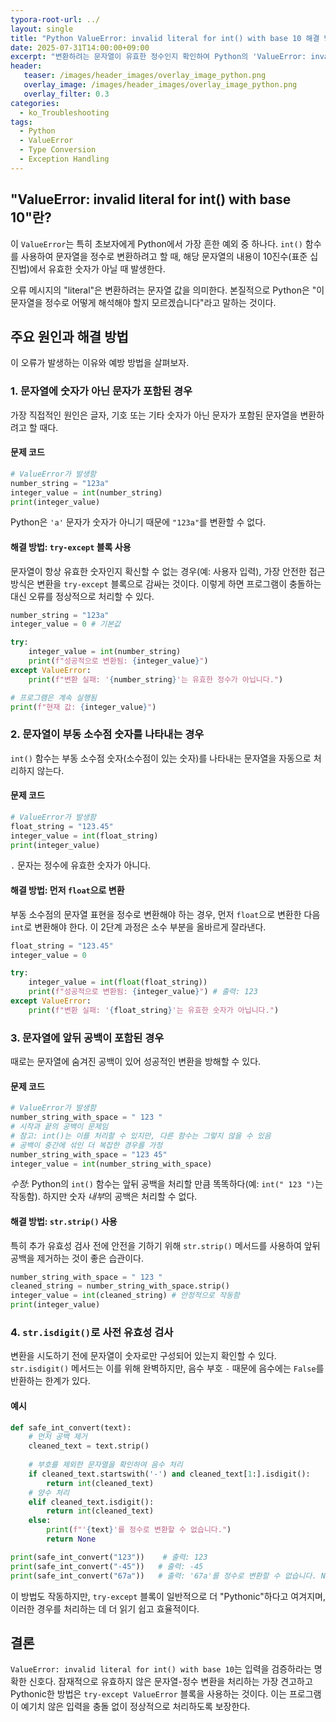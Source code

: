 ```yaml
---
typora-root-url: ../
layout: single
title: "Python ValueError: invalid literal for int() with base 10 해결 방법"
date: 2025-07-31T14:00:00+09:00
excerpt: "변환하려는 문자열이 유효한 정수인지 확인하여 Python의 'ValueError: invalid literal for int()'를 해결합니다. 안전한 변환을 위해 try-except 블록을 사용하고, str.isdigit() 메서드로 유효성을 검사하는 법을 배웁니다."
header:
   teaser: /images/header_images/overlay_image_python.png
   overlay_image: /images/header_images/overlay_image_python.png
   overlay_filter: 0.3
categories:
  - ko_Troubleshooting
tags:
  - Python
  - ValueError
  - Type Conversion
  - Exception Handling
---
```


## "ValueError: invalid literal for int() with base 10"란?

이 `ValueError`는 특히 초보자에게 Python에서 가장 흔한 예외 중 하나다. `int()` 함수를 사용하여 문자열을 정수로 변환하려고 할 때, 해당 문자열의 내용이 10진수(표준 십진법)에서 유효한 숫자가 아닐 때 발생한다.

오류 메시지의 "literal"은 변환하려는 문자열 값을 의미한다. 본질적으로 Python은 "이 문자열을 정수로 어떻게 해석해야 할지 모르겠습니다"라고 말하는 것이다.

## 주요 원인과 해결 방법

이 오류가 발생하는 이유와 예방 방법을 살펴보자.

### 1. 문자열에 숫자가 아닌 문자가 포함된 경우

가장 직접적인 원인은 글자, 기호 또는 기타 숫자가 아닌 문자가 포함된 문자열을 변환하려고 할 때다.

#### 문제 코드

```python
# ValueError가 발생함
number_string = "123a"
integer_value = int(number_string)
print(integer_value)
```

Python은 `'a'` 문자가 숫자가 아니기 때문에 `"123a"`를 변환할 수 없다.

#### 해결 방법: `try-except` 블록 사용

문자열이 항상 유효한 숫자인지 확신할 수 없는 경우(예: 사용자 입력), 가장 안전한 접근 방식은 변환을 `try-except` 블록으로 감싸는 것이다. 이렇게 하면 프로그램이 충돌하는 대신 오류를 정상적으로 처리할 수 있다.

```python
number_string = "123a"
integer_value = 0 # 기본값

try:
    integer_value = int(number_string)
    print(f"성공적으로 변환됨: {integer_value}")
except ValueError:
    print(f"변환 실패: '{number_string}'는 유효한 정수가 아닙니다.")

# 프로그램은 계속 실행됨
print(f"현재 값: {integer_value}")
```

### 2. 문자열이 부동 소수점 숫자를 나타내는 경우

`int()` 함수는 부동 소수점 숫자(소수점이 있는 숫자)를 나타내는 문자열을 자동으로 처리하지 않는다.

#### 문제 코드

```python
# ValueError가 발생함
float_string = "123.45"
integer_value = int(float_string)
print(integer_value)
```

`.` 문자는 정수에 유효한 숫자가 아니다.

#### 해결 방법: 먼저 `float`으로 변환

부동 소수점의 문자열 표현을 정수로 변환해야 하는 경우, 먼저 `float`으로 변환한 다음 `int`로 변환해야 한다. 이 2단계 과정은 소수 부분을 올바르게 잘라낸다.

```python
float_string = "123.45"
integer_value = 0

try:
    integer_value = int(float(float_string))
    print(f"성공적으로 변환됨: {integer_value}") # 출력: 123
except ValueError:
    print(f"변환 실패: '{float_string}'는 유효한 숫자가 아닙니다.")
```

### 3. 문자열에 앞뒤 공백이 포함된 경우

때로는 문자열에 숨겨진 공백이 있어 성공적인 변환을 방해할 수 있다.

#### 문제 코드

```python
# ValueError가 발생함
number_string_with_space = " 123 "
# 시작과 끝의 공백이 문제임
# 참고: int()는 이를 처리할 수 있지만, 다른 함수는 그렇지 않을 수 있음
# 공백이 중간에 섞인 더 복잡한 경우를 가정
number_string_with_space = "123 45" 
integer_value = int(number_string_with_space)
```
*수정*: Python의 `int()` 함수는 앞뒤 공백을 처리할 만큼 똑똑하다(예: `int(" 123 ")`는 작동함). 하지만 숫자 *내부*의 공백은 처리할 수 없다.

#### 해결 방법: `str.strip()` 사용

특히 추가 유효성 검사 전에 안전을 기하기 위해 `str.strip()` 메서드를 사용하여 앞뒤 공백을 제거하는 것이 좋은 습관이다.

```python
number_string_with_space = " 123 "
cleaned_string = number_string_with_space.strip()
integer_value = int(cleaned_string) # 안정적으로 작동함
print(integer_value)
```

### 4. `str.isdigit()`로 사전 유효성 검사

변환을 시도하기 전에 문자열이 숫자로만 구성되어 있는지 확인할 수 있다. `str.isdigit()` 메서드는 이를 위해 완벽하지만, 음수 부호 `-` 때문에 음수에는 `False`를 반환하는 한계가 있다.

#### 예시

```python
def safe_int_convert(text):
    # 먼저 공백 제거
    cleaned_text = text.strip()
    
    # 부호를 제외한 문자열을 확인하여 음수 처리
    if cleaned_text.startswith('-') and cleaned_text[1:].isdigit():
        return int(cleaned_text)
    # 양수 처리
    elif cleaned_text.isdigit():
        return int(cleaned_text)
    else:
        print(f"'{text}'를 정수로 변환할 수 없습니다.")
        return None

print(safe_int_convert("123"))    # 출력: 123
print(safe_int_convert("-45"))   # 출력: -45
print(safe_int_convert("67a"))   # 출력: '67a'를 정수로 변환할 수 없습니다. None
```

이 방법도 작동하지만, `try-except` 블록이 일반적으로 더 "Pythonic"하다고 여겨지며, 이러한 경우를 처리하는 데 더 읽기 쉽고 효율적이다.

## 결론

`ValueError: invalid literal for int() with base 10`는 입력을 검증하라는 명확한 신호다. 잠재적으로 유효하지 않은 문자열-정수 변환을 처리하는 가장 견고하고 Pythonic한 방법은 `try-except ValueError` 블록을 사용하는 것이다. 이는 프로그램이 예기치 않은 입력을 충돌 없이 정상적으로 처리하도록 보장한다.
